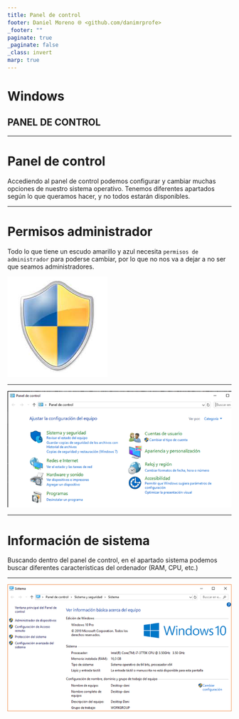 ```yaml
---
title: Panel de control
footer: Daniel Moreno 🌐 <github.com/danimrprofe>
_footer: ""
paginate: true
_paginate: false
_class: invert
marp: true
---
```


# Windows
## PANEL DE CONTROL

---
# Panel de control

Accediendo al panel de control podemos configurar y cambiar muchas opciones de nuestro sistema operativo.
Tenemos diferentes apartados según lo que queramos hacer, y no todos estarán disponibles.

---

# Permisos administrador

Todo lo que tiene un escudo amarillo y azul necesita ``permisos de administrador`` para poderse cambiar, por lo que no nos va a dejar a no ser que seamos administradores.

![](2023-03-09-12-49-37.png)

---

![bg contain](2023-03-09-12-30-13.png)

---

# Información de sistema

Buscando dentro del panel de control, en el apartado sistema podemos buscar diferentes características del ordenador (RAM, CPU, etc.)

---

![bg contain](2023-03-09-12-30-27.png)
